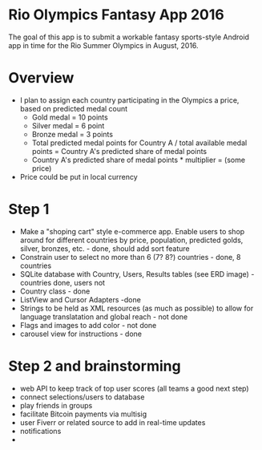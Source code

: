 # Rio Olympics Fantasy App 2016

The goal of this app is to submit a workable fantasy sports-style Android app in time for the Rio Summer Olympics in August, 2016. 

# Overview

* I plan to assign each country participating in the Olympics a price, based on predicted medal count
  * Gold medal = 10 points
  * Silver medal = 6 point
  * Bronze medal = 3 points
  * Total predicted medal points for Country A / total available medal points = Country A's predicted share of medal points
  * Country A's predicted share of medal points * multiplier = (some price)
* Price could be put in local currency

# Step 1

* Make a "shoping cart" style e-commerce app. Enable users to shop around for different countries by price, population, predicted golds, silver, bronzes, etc. - done, should add sort feature
* Constrain user to select no more than 6 (7? 8?) countries - done, 8 countries
* SQLite database with Country, Users, Results tables (see ERD image) - countries done, users not
* Country class - done
* ListView and Cursor Adapters -done
* Strings to be held as XML resources (as much as possible) to allow for language translatation and global reach - not done
* Flags and images to add color - not done
* carousel view for instructions - done

# Step 2 and brainstorming

* web API to keep track of top user scores (all teams a good next step)
* connect selections/users to database
* play friends in groups
* facilitate Bitcoin payments via multisig
* user Fiverr or related source to add in real-time updates
* notifications
*
